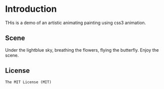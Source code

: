 # Introduction
THis is a demo of an artistic animating painting using css3 animation. 

## Scene
Under the lightblue sky, breathing the flowers, flying the butterfly. Enjoy the scene.

## License
	The MIT License (MIT)

